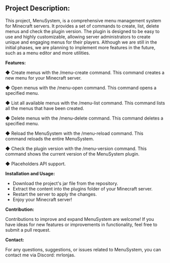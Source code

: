## Project Description:

This project, MenuSystem, is a comprehensive menu management system for Minecraft servers. It provides a set of commands to create, list, delete menus and check the plugin version. The plugin is designed to be easy to use and highly customizable, allowing server administrators to create unique and engaging menus for their players. Although we are still in the initial phases, we are planning to implement more features in the future, such as a menu editor and more utilities.  

**Features:**

 ◆ Create menus with the /menu-create command. This command creates a new menu for your Minecraft server.

 ◆ Open menus with the /menu-open command. This command opens a specified menu.

 ◆ List all available menus with the /menu-list command. This command lists all the menus that have been created.

 ◆ Delete menus with the /menu-delete command. This command deletes a specified menu.

 ◆ Reload the MenuSystem with the /menu-reload command. This command reloads the entire MenuSystem.

 ◆ Check the plugin version with the /menu-version command. This command shows the current version of the MenuSystem plugin.

 ◆ Placeholders API support.


**Installation and Usage:**

* Download the project's jar file from the repository.
* Extract the content into the plugins folder of your Minecraft server.
* Restart the server to apply the changes.
* Enjoy your Minecraft server!

**Contribution:**  

Contributions to improve and expand MenuSystem are welcome! If you have ideas for new features or improvements in functionality, feel free to submit a pull request.  

**Contact:**

For any questions, suggestions, or issues related to MenuSystem, you can contact me via Discord: mrlonjas.
